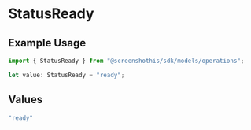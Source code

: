 # StatusReady

## Example Usage

```typescript
import { StatusReady } from "@screenshothis/sdk/models/operations";

let value: StatusReady = "ready";
```

## Values

```typescript
"ready"
```